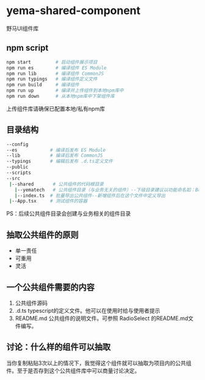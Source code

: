 # yema-shared-component
野马UI组件库
## npm script
```bash
npm start         # 启动组件展示项目
npm run es        # 编译组件 ES Module
npm run lib       # 编译组件 CommonJS
npm run typings   # 编译组件定义文件
npm run build     # 编译组件
npm run up        # 编译并上传组件到本地npm库中
npm run down      # 从本地npm库中下架组件库
```
上传组件库请确保已配置本地/私有npm库
## 目录结构
```bash
--config
--es            # 编译后发布 ES Module
--lib           # 编译后发布 CommonJS
--typings       # 编辑后发布 .d.ts定义文件
--public
--scripts
--src
 |--shared       # 公共组件的代码根目录
   |--yematech   # 公共组件目录（与业务无关的组件）--下级目录建议以功能命名如：Button/Alert/Model/Tag
   |--index.ts  # 批量导出公共组件--新增组件后在这个文件中定义导出
 |--App.tsx     # 测试组件的容器
```
PS：后续公共组件目录会创建与业务相关的组件目录
## 抽取公共组件的原则
* 单一责任
* 可重用
* 灵活

## 一个公共组件需要的内容
1. 公共组件源码
2. .d.ts typescript的定义文件。他可以在使用时给与使用者提示
3. README.md 公共组件的说明文件。可参照 RadioSelect 的README.md文件编写。

## 讨论：什么样的组件可以抽取
当你复制粘贴3次以上的情况下，我觉得这个组件就可以抽取为项目内的公共组件。至于是否存到这个公共组件库中可以商量讨论决定。